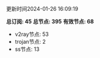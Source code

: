 更新时间2024-01-26 16:09:19

**总订阅: 45**
**总节点: 395**
**有效节点: 68**
- v2ray节点: 53
- trojan节点: 2
- ss节点: 13
